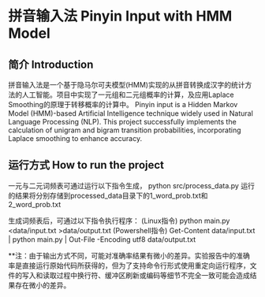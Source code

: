 # 拼音输入法 Pinyin Input with HMM Model
## 简介 Introduction
拼音输入法是一个基于隐马尔可夫模型(HMM)实现的从拼音转换成汉字的统计方法的人工智能。项目中实现了一元组和二元组概率的计算，及应用Laplace Smoothing的原理于转移概率的计算中。
Pinyin input is a Hidden Markov Model (HMM)-based Artificial Intelligence technique widely used in Natural Language Processing (NLP). This project successfully implements the calculation of unigram and bigram transition probabilities, incorporating Laplace smoothing to enhance accuracy.

## 运行方式 How to run the project
一元与二元词频表可通过运行以下指令生成，
python src/process_data.py
运行的结果将分别存储到processed_data目录下的1_word_prob.txt和2_word_prob.txt

生成词频表后，可通过以下指令执行程序：
(Linux指令)
python main.py <data/input.txt >data/output.txt
(Powershell指令)
Get-Content data/input.txt | python main.py | Out-File -Encoding utf8 data/output.txt

**注：由于输出方式不同，可能对准确率结果有微小的差异。实验报告中的准确率是直接运行原始代码所获得的，但为了支持命令行形式使用重定向运行程序，文件的写入和读取过程中换行符、缓冲区刷新或编码等细节不完全一致可能会造成结果存在微小的差异。